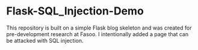 # Flask-SQL_Injection-Demo

This repository is built on a simple Flask blog skeleton and was created for pre-development research at Fasoo. I intentionally added a page that can be attacked with SQL injection.
